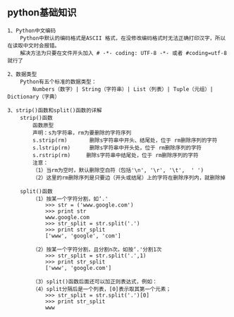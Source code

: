 ## python基础知识

	
	1、Python中文编码
		Python中默认的编码格式是ASCII 格式，在没修改编码格式时无法正确打印汉字，所以在读取中文时会报错。
		解决方法为只要在文件开头加入 # -*- coding: UTF-8 -*- 或者 #coding=utf-8 就行了

	2、数据类型
		Python有五个标准的数据类型：
			Numbers（数字）| String（字符串）| List（列表）| Tuple（元组）| Dictionary（字典）

	3、strip()函数和split()函数的详解
		strip()函数 
			函数原型
			声明：s为字符串，rm为要删除的字符序列
			s.strip(rm)       删除s字符串中开头、结尾处，位于 rm删除序列的字符
			s.lstrip(rm)      删除s字符串中开头处，位于 rm删除序列的字符
			s.rstrip(rm)     删除s字符串中结尾处，位于 rm删除序列的字符
			注意：
			（1）当rm为空时，默认删除空白符（包括'\n', '\r', '\t',  ' ')
			（2）这里的rm删除序列是只要边（开头或结尾）上的字符在删除序列内，就删除掉

		split()函数
			（1）按某一个字符分割，如‘.'
				>>> str = ('www.google.com') 
				>>> print str
				www.google.com 
				>>> str_split = str.split('.') 
				>>> print str_split 
				['www', 'google', 'com'] 

			（2）按某一个字符分割，且分割n次。如按‘.'分割1次
				>>> str_split = str.split('.',1) 
				>>> print str_split 
				['www', 'google.com'] 

			（3）split()函数后面还可以加正则表达式，例如：
			（4）split分隔后是一个列表，[0]表示取其第一个元素；
				>>> str_split = str.split('.')[0] 
				>>> print str_split 
				www 

